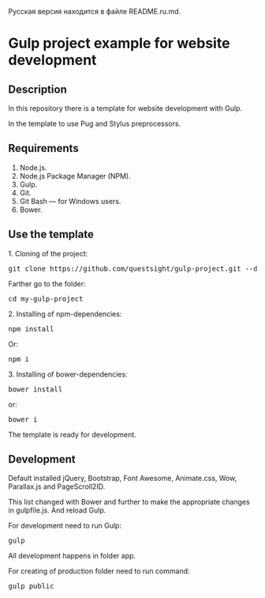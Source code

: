 <p>Русская версия находится в файле README.ru.md.</p>
<h1>Gulp project example for website development</h1>
<h2>Description</h2>
<p>In this repository there is a template for website development with Gulp.</p>
<p>In the template to use Pug and Stylus preprocessors.</p>
<h2>Requirements</h2>
<ol>
  <li>Node.js.</li>
  <li>Node.js Package Manager (NPM).</li>
  <li>Gulp.</li>
  <li>Git.</li>
  <li>Git Bash &mdash; for Windows users.</li>
  <li>Bower.</li>
</ol>
<h2>Use the template</h2>
<p>1. Cloning of the project:</p>
<pre>git clone https://github.com/questsight/gulp-project.git --depth 1 my-gulp-project</pre>
<p>Farther go to the folder:</p>
<pre>cd my-gulp-project</pre>
<p>2. Installing of npm-dependencies:</p>
<pre>npm install</pre>
<p>Or:</p>
<pre>npm i</pre>
<p>3. Installing of bower-dependencies:</p>
<pre>bower install</pre>
<p>or:</p>
<pre>bower i</pre>
<p>The template is ready for development.</p>
<h2>Development</h2>
<p>Default installed jQuery, Bootstrap, Font Awesome, Animate.css, Wow, Parallax.js and PageScroll2ID.</p>
<p>This list changed with Bower and further to make the appropriate changes in gulpfile.js. And reload Gulp.</p>
<p>For development need to run Gulp:</p>
<pre>gulp</pre>
<p>All development happens in folder app.</p>
<p>For creating of production folder need to run command:</p>
<pre>gulp public</p>
